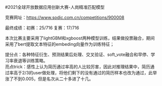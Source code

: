 #2021全球开放数据应用创新大赛-人岗精准匹配模型

竞赛网址：https://www.sodic.com.cn/competitions/900008

最终成绩：初赛：25/716 复赛：17/716

本次比赛主要采用了lightGBM和xgboost两种模型训练，结果做投票融合，期间采用了bert提取文本特征的embeding向量作为训练特征；

提分点：各种特征衍生、预测结果后处理、交叉验证、soft_vote融合和早停、学习率衰退等训练策略。  
亮点trick：感性上认为简历通过率高的人比较厉害，因此对推理结果中，简历通过率高于2/3的user做处理，将他们剩下的没有通过的简历样本也改为通过，此举涨了不到0.005，但是名次从二十多进了十几。
